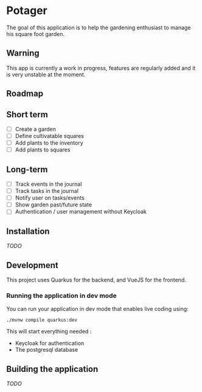 # Potager

The goal of this application is to help the gardening enthusiast to manage his square foot garden.

## Warning

This app is currently a work in progress, features are regularly added and it is very unstable at the moment.

## Roadmap

## Short term

- [ ] Create a garden 
- [ ] Define cultivatable squares
- [ ] Add plants to the inventory
- [ ] Add plants to squares

## Long-term

- [ ] Track events in the journal
- [ ] Track tasks in the journal
- [ ] Notify user on tasks/events
- [ ] Show garden past/future state 
- [ ] Authentication / user management without Keycloak

## Installation

*TODO*

## Development
This project uses Quarkus for the backend, and VueJS for the frontend.
### Running the application in dev mode

You can run your application in dev mode that enables live coding using:

```shell script
./mvnw compile quarkus:dev
```

This will start everything needed :
- Keycloak for authentication
- The postgresql database

## Building the application

*TODO*